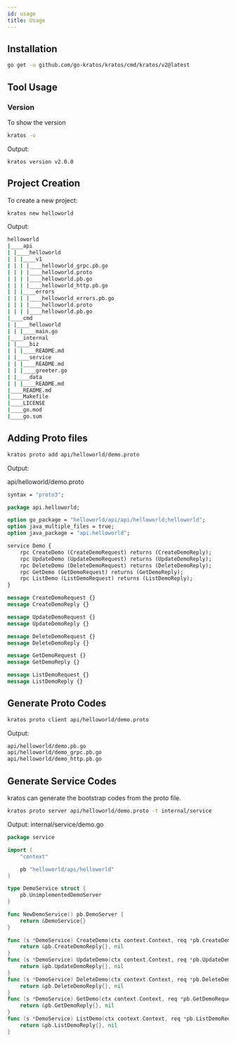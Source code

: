 ```yaml
---
id: usage
title: Usage
---
```


## Installation

```bash
go get -u github.com/go-kratos/kratos/cmd/kratos/v2@latest
```

## Tool Usage

### Version
To show the version
```bash
kratos -v
```
Output:
```
kratos version v2.0.0
```

## Project Creation
To create a new project:
```bash
kratos new helloworld
```
Output:
```bash
helloworld
|____api
| |____helloworld
| | |____v1
| | | |____helloworld_grpc.pb.go
| | | |____helloworld.proto
| | | |____helloworld.pb.go
| | | |____helloworld_http.pb.go
| | |____errors
| | | |____helloworld_errors.pb.go
| | | |____helloworld.proto
| | | |____helloworld.pb.go
|____cmd
| |____helloworld
| | |____main.go
|____internal
| |____biz
| | |____README.md
| |____service
| | |____README.md
| | |____greeter.go
| |____data
| | |____README.md
|____README.md
|____Makefile
|____LICENSE
|____go.mod
|____go.sum
```

## Adding Proto files
```bash
kratos proto add api/helloworld/demo.proto
```
Output:

api/helloworld/demo.proto

```protobuf
syntax = "proto3";

package api.helloworld;

option go_package = "helloworld/api/api/helloworld;helloworld";
option java_multiple_files = true;
option java_package = "api.helloworld";

service Demo {
    rpc CreateDemo (CreateDemoRequest) returns (CreateDemoReply);
    rpc UpdateDemo (UpdateDemoRequest) returns (UpdateDemoReply);
    rpc DeleteDemo (DeleteDemoRequest) returns (DeleteDemoReply);
    rpc GetDemo (GetDemoRequest) returns (GetDemoReply);
    rpc ListDemo (ListDemoRequest) returns (ListDemoReply);
}

message CreateDemoRequest {}
message CreateDemoReply {}

message UpdateDemoRequest {}
message UpdateDemoReply {}

message DeleteDemoRequest {}
message DeleteDemoReply {}

message GetDemoRequest {}
message GetDemoReply {}

message ListDemoRequest {}
message ListDemoReply {}
```

## Generate Proto Codes
```bash
kratos proto client api/helloworld/demo.proto
```
Output:
```bash
api/helloworld/demo.pb.go
api/helloworld/demo_grpc.pb.go
api/helloworld/demo_http.pb.go
```

## Generate Service Codes
kratos can generate the bootstrap codes from the proto file.
```bash
kratos proto server api/helloworld/demo.proto -t internal/service
```
Output:
internal/service/demo.go

```go
package service

import (
	"context"

	pb "helloworld/api/helloworld"
)

type DemoService struct {
	pb.UnimplementedDemoServer
}

func NewDemoService() pb.DemoServer {
	return &DemoService{}
}

func (s *DemoService) CreateDemo(ctx context.Context, req *pb.CreateDemoRequest) (*pb.CreateDemoReply, error) {
	return &pb.CreateDemoReply{}, nil
}
func (s *DemoService) UpdateDemo(ctx context.Context, req *pb.UpdateDemoRequest) (*pb.UpdateDemoReply, error) {
	return &pb.UpdateDemoReply{}, nil
}
func (s *DemoService) DeleteDemo(ctx context.Context, req *pb.DeleteDemoRequest) (*pb.DeleteDemoReply, error) {
	return &pb.DeleteDemoReply{}, nil
}
func (s *DemoService) GetDemo(ctx context.Context, req *pb.GetDemoRequest) (*pb.GetDemoReply, error) {
	return &pb.GetDemoReply{}, nil
}
func (s *DemoService) ListDemo(ctx context.Context, req *pb.ListDemoRequest) (*pb.ListDemoReply, error) {
	return &pb.ListDemoReply{}, nil
}
```
